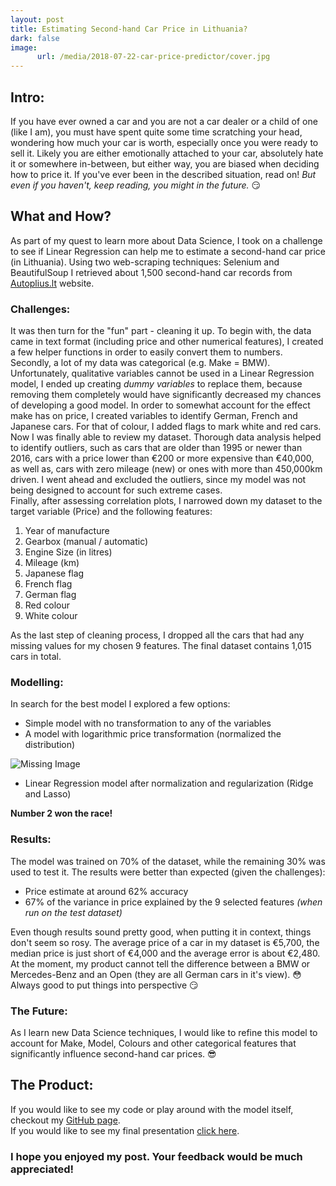 ```yaml
---
layout: post
title: Estimating Second-hand Car Price in Lithuania? 
dark: false
image:
      url: /media/2018-07-22-car-price-predictor/cover.jpg
---
```


## Intro:
If you have ever owned a car and you are not a car dealer or a child of one (like I am), you must have spent quite some time scratching your head, wondering how much your car is worth, especially once you were ready to sell it. Likely you are either emotionally attached to your car, absolutely hate it or somewhere in-between, but either way, you are biased when deciding how to price it.
If you've ever been in the described situation, read on! *But even if you haven't, keep reading, you might in the future.* :smirk:

## What and How?
As part of my quest to learn more about Data Science, I took on a challenge to see if Linear Regression can help me to estimate a second-hand car price (in Lithuania). Using two web-scraping techniques: Selenium and BeautifulSoup I retrieved about 1,500 second-hand car records from [Autoplius.lt](https://en.autoplius.lt/) website.   

### Challenges:
It was then turn for the "fun" part - cleaning it up. To begin with, the data came in text format (including price and other numerical features), I created a few helper functions in order to easily convert them to numbers. Secondly, a lot of my data was categorical (e.g. Make = BMW). Unfortunately, qualitative variables cannot be used in a Linear Regression model, I ended up creating *dummy variables* to replace them, because removing them completely would have significantly decreased my chances of developing a good model.   In order to somewhat account for the effect make has on price, I created variables to identify German, French and Japanese cars. For that of colour, I added flags to mark white and red cars.  
Now I was finally able to review my dataset. Thorough data analysis helped to identify outliers, such as cars that are older than 1995 or newer than 2016, cars with a price lower than €200 or more expensive than €40,000, as well as, cars with zero mileage (new) or ones with more than 450,000km driven. I went ahead and excluded the outliers, since my model was not being designed to account for such extreme cases.   
Finally, after assessing correlation plots, I narrowed down my dataset to the target variable (Price) and the following features:
1. Year of manufacture
2. Gearbox (manual / automatic)
3. Engine Size (in litres)
4. Mileage (km)
5. Japanese flag
6. French flag
7. German flag
8. Red colour
9. White colour

As the last step of cleaning process, I dropped all the cars that had any missing values for my chosen 9 features. The final dataset contains 1,015 cars in total.

### Modelling:
In search for the best model I explored a few options:
* Simple model with no transformation to any of the variables
* A model with logarithmic price transformation (normalized the distribution)

![Missing Image]({{"/assets/Price_Transformation.png"|https://github.com/mastaus/mastaus.github.io/blob/master/assets/images/Price_Transformation.png"}})
* Linear Regression model after normalization and regularization (Ridge and Lasso)  
 
**Number 2 won the race!**


### Results:
The model was trained on 70% of the dataset, while the remaining 30% was used to test it. The results were better than expected (given the challenges):  
* Price estimate at around 62% accuracy
* 67% of the variance in price explained by the 9 selected features *(when run on the test dataset)*

Even though results sound pretty good, when putting it in context, things don't seem so rosy. The average price of a car in my dataset is €5,700, the median price is just short of €4,000 and the average error is about €2,480. At the moment, my product cannot tell the difference between a BMW or Mercedes-Benz and an Open (they are all German cars in it's view). :flushed:   
Always good to put things into perspective :smirk:  

### The Future:
As I learn new Data Science techniques, I would like to refine this model to account for Make, Model, Colours and other categorical features that significantly influence second-hand car prices. :sunglasses:

## The Product:   
If you would like to see my code or play around with the model itself, checkout my [GitHub page](https://github.com/mastaus/metis_projects/tree/master/Car_Price_Estimation).   
If you would like to see my final presentation [click here](https://docs.google.com/presentation/d/1AWq3BJ6FTHG31dSinrZBUF_bDULnI8BUTrLn_kL36Q0/edit#slide=id.p).
### I hope you enjoyed my post. Your feedback would be much appreciated!

